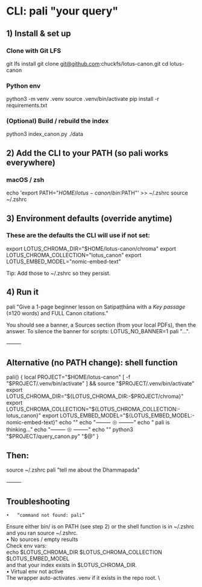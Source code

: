 # CLI: pali "your query"

## 1) Install & set up

### Clone with Git LFS
git lfs install
git clone git@github.com:chuckfs/lotus-canon.git
cd lotus-canon

### Python env
python3 -m venv .venv
source .venv/bin/activate
pip install -r requirements.txt

### (Optional) Build / rebuild the index
python3 index_canon.py ./data

## 2) Add the CLI to your PATH (so pali works everywhere)

### macOS / zsh
echo 'export PATH="$HOME/lotus-canon/bin:$PATH"' >> ~/.zshrc
source ~/.zshrc

## 3) Environment defaults (override anytime)

### These are the defaults the CLI will use if not set:
export LOTUS_CHROMA_DIR="$HOME/lotus-canon/chroma"
export LOTUS_CHROMA_COLLECTION="lotus_canon"
export LOTUS_EMBED_MODEL="nomic-embed-text"

Tip: Add those to ~/.zshrc so they persist.

## 4) Run it

pali "Give a 1-page beginner lesson on Satipaṭṭhāna with a *Key passage* (≤120 words) and FULL Canon citations."

You should see a banner, a Sources section (from your local PDFs), then the answer.
To silence the banner for scripts: LOTUS_NO_BANNER=1 pali "...".

⸻

## Alternative (no PATH change): shell function

pali() {
  local PROJECT="$HOME/lotus-canon"
  [ -f "$PROJECT/.venv/bin/activate" ] && source "$PROJECT/.venv/bin/activate"
  export LOTUS_CHROMA_DIR="${LOTUS_CHROMA_DIR:-$PROJECT/chroma}"
  export LOTUS_CHROMA_COLLECTION="${LOTUS_CHROMA_COLLECTION:-lotus_canon}"
  export LOTUS_EMBED_MODEL="${LOTUS_EMBED_MODEL:-nomic-embed-text}"
  echo ""
  echo "⸻ 𑁍 ⸻"
  echo "  pali is thinking..."
  echo "⸻ 𑁍 ⸻"
  echo ""
  python3 "$PROJECT/query_canon.py" "$@"
}

## Then:

source ~/.zshrc
pali "tell me about the Dhammapada"


⸻

## Troubleshooting
	•	“command not found: pali”
Ensure either bin/ is on PATH (see step 2) or the shell function is in ~/.zshrc and you ran source ~/.zshrc. \
	•	No sources / empty results \
Check env vars: \
echo $LOTUS_CHROMA_DIR $LOTUS_CHROMA_COLLECTION $LOTUS_EMBED_MODEL \
and that your index exists in $LOTUS_CHROMA_DIR. \
	•	Virtual env not active \
The wrapper auto-activates .venv if it exists in the repo root. \
